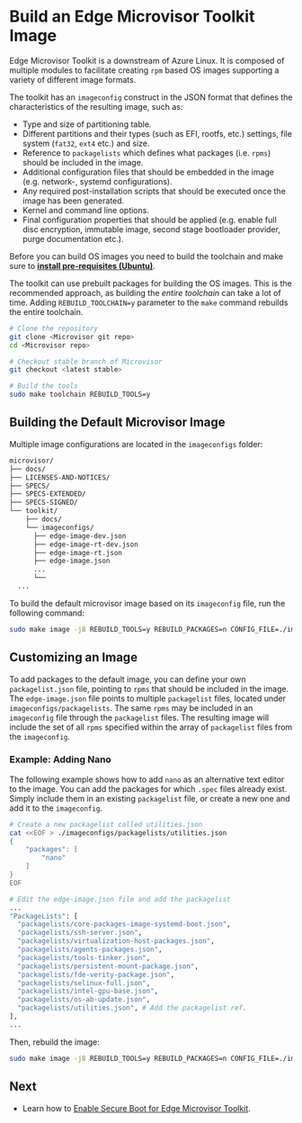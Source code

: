 # Build an Edge Microvisor Toolkit Image

Edge Microvisor Toolkit is a downstream of Azure Linux. It is composed of multiple modules to
facilitate creating `rpm` based OS images supporting a variety of different image formats.

The toolkit has an `imageconfig` construct in the JSON format that defines the characteristics of the resulting image, such as:

- Type and size of partitioning table.
- Different partitions and their types (such as EFI, rootfs, etc.) settings, file system (`fat32`, `ext4` etc.) and size.
- Reference to `packagelists` which defines what packages (i.e. `rpms`) should be included in the image.
- Additional configuration files that should be embedded in the image (e.g. network-, systemd configurations).
- Any required post-installation scripts that should be executed once the image has been generated.
- Kernel and command line options.
- Final configuration properties that should be applied (e.g. enable full disc encryption, immutable image, second stage bootloader provider, purge documentation etc.).


Before you can build OS images you need to build the toolchain and make sure to
[**install pre-requisites (Ubuntu)**](../../toolkit/docs/building/prerequisites-ubuntu.md).

The toolkit can use prebuilt packages for building the OS images. This is the recommended
approach, as building the *entire toolchain* can take a lot of time. Adding
`REBUILD_TOOLCHAIN=y` parameter to the `make` command rebuilds the entire toolchain.

```bash
# Clone the repository
git clone <Microvisor git repo>
cd <Microvisor repo>

# Checkout stable branch of Microvisor
git checkout <latest stable>

# Build the tools
sudo make toolchain REBUILD_TOOLS=y
```

## Building the Default Microvisor Image

Multiple image configurations are located in the `imageconfigs` folder:

```bash
microvisor/
├── docs/
├── LICENSES-AND-NOTICES/
├── SPECS/
├── SPECS-EXTENDED/
├── SPECS-SIGNED/
└── toolkit/
    ├── docs/
    └── imageconfigs/
      ├── edge-image-dev.json
      ├── edge-image-rt-dev.json
      ├── edge-image-rt.json
      ├── edge-image.json
      ...
      └──
  ...
```

To build the default microvisor image based on its `imageconfig` file, run the following command:

```bash
sudo make image -j8 REBUILD_TOOLS=y REBUILD_PACKAGES=n CONFIG_FILE=./imageconfigs/edge-image.json
```

## Customizing an Image

To add packages to the default image, you can define your own `packagelist.json`  file, pointing
to `rpms` that should be included in the image. The `edge-image.json` file points to
multiple `packagelist` files, located under `imageconfigs/packagelists`. The same `rpms` may be included in an `imageconfig` file through the `packagelist` files. The resulting
image will include the set of all `rpms` specified within the array of `packagelist`
files from the `imageconfig`.

### Example: Adding Nano

The following example shows how to add `nano` as an alternative text editor to the image.
You can add the packages for which `.spec` files already exist. Simply include them in an
existing `packagelist` file, or create a new one and add it to the `imageconfig`.


```bash
# Create a new packagelist called utilities.json
cat <<EOF > ./imageconfigs/packagelists/utilities.json
{
    "packages": [
        "nano"
    ]
}
EOF

# Edit the edge-image.json file and add the packagelist
...
"PackageLists": [
  "packagelists/core-packages-image-systemd-boot.json",
  "packagelists/ssh-server.json",
  "packagelists/virtualization-host-packages.json",
  "packagelists/agents-packages.json",
  "packagelists/tools-tinker.json",
  "packagelists/persistent-mount-package.json",
  "packagelists/fde-verity-package.json",
  "packagelists/selinux-full.json",
  "packagelists/intel-gpu-base.json",
  "packagelists/os-ab-update.json",
  "packagelists/utilities.json", # Add the packagelist ref.
],
...
```

Then, rebuild the image:

```bash
sudo make image -j8 REBUILD_TOOLS=y REBUILD_PACKAGES=n CONFIG_FILE=./imageconfigs/edge-image.json
```

## Next

- Learn how to [Enable Secure Boot for Edge Microvisor Toolkit](sb-howto.md).
